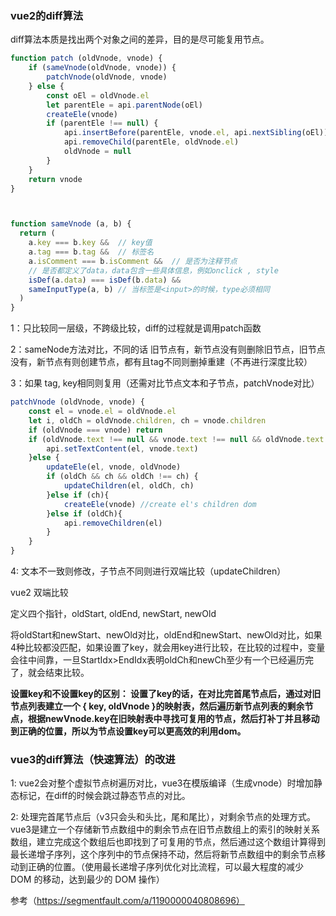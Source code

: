 ### vue2的diff算法

diff算法本质是找出两个对象之间的差异，目的是尽可能复用节点。


```js
function patch (oldVnode, vnode) {
	if (sameVnode(oldVnode, vnode)) {
		patchVnode(oldVnode, vnode)
	} else {
		const oEl = oldVnode.el
		let parentEle = api.parentNode(oEl)
		createEle(vnode)
		if (parentEle !== null) {
			api.insertBefore(parentEle, vnode.el, api.nextSibling(oEl))
			api.removeChild(parentEle, oldVnode.el)
			oldVnode = null
		}
	}
	return vnode
}



function sameVnode (a, b) {
  return (
    a.key === b.key &&  // key值
    a.tag === b.tag &&  // 标签名
    a.isComment === b.isComment &&  // 是否为注释节点
    // 是否都定义了data，data包含一些具体信息，例如onclick , style
    isDef(a.data) === isDef(b.data) &&  
    sameInputType(a, b) // 当标签是<input>的时候，type必须相同
  )
}

```

 
1：只比较同一层级，不跨级比较，diff的过程就是调用patch函数

2：sameNode方法对比，不同的话 旧节点有，新节点没有则删除旧节点，旧节点没有，新节点有则创建节点，都有且tag不同则删掉重建（不再进行深度比较）

3：如果 tag, key相同则复用（还需对比节点文本和子节点，patchVnode对比）

```js
patchVnode (oldVnode, vnode) {
    const el = vnode.el = oldVnode.el
    let i, oldCh = oldVnode.children, ch = vnode.children
    if (oldVnode === vnode) return
    if (oldVnode.text !== null && vnode.text !== null && oldVnode.text !== vnode.text) {
        api.setTextContent(el, vnode.text)
    }else {
        updateEle(el, vnode, oldVnode)
    	if (oldCh && ch && oldCh !== ch) {
	    	updateChildren(el, oldCh, ch)
	    }else if (ch){
	    	createEle(vnode) //create el's children dom
	    }else if (oldCh){
	    	api.removeChildren(el)
	    }
    }
}
```

4: 文本不一致则修改，子节点不同则进行双端比较（updateChildren）



vue2 双端比较

定义四个指针，oldStart, oldEnd, newStart, newOld

将oldStart和newStart、newOld对比，oldEnd和newStart、newOld对比，如果4种比较都没匹配，如果设置了key，就会用key进行比较，在比较的过程中，变量会往中间靠，一旦StartIdx>EndIdx表明oldCh和newCh至少有一个已经遍历完了，就会结束比较。

**设置key和不设置key的区别：
设置了key的话，在对比完首尾节点后，通过对旧节点列表建立一个 { key, oldVnode }的映射表，然后遍历新节点列表的剩余节点，根据newVnode.key在旧映射表中寻找可复用的节点，然后打补丁并且移动到正确的位置，所以为节点设置key可以更高效的利用dom。**








### vue3的diff算法（快速算法）的改进


1: vue2会对整个虚拟节点树遍历对比，vue3在模版编译（生成vnode）时增加静态标记，在diff的时候会跳过静态节点的对比。

2:  处理完首尾节点后（v3只会头和头比，尾和尾比），对剩余节点的处理方式。vue3是建立一个存储新节点数组中的剩余节点在旧节点数组上的索引的映射关系数组，建立完成这个数组后也即找到了可复用的节点，然后通过这个数组计算得到最长递增子序列，这个序列中的节点保持不动，然后将新节点数组中的剩余节点移动到正确的位置。（使用最长递增子序列优化对比流程，可以最大程度的减少 DOM 的移动，达到最少的 DOM 操作）


参考（https://segmentfault.com/a/1190000040808696）